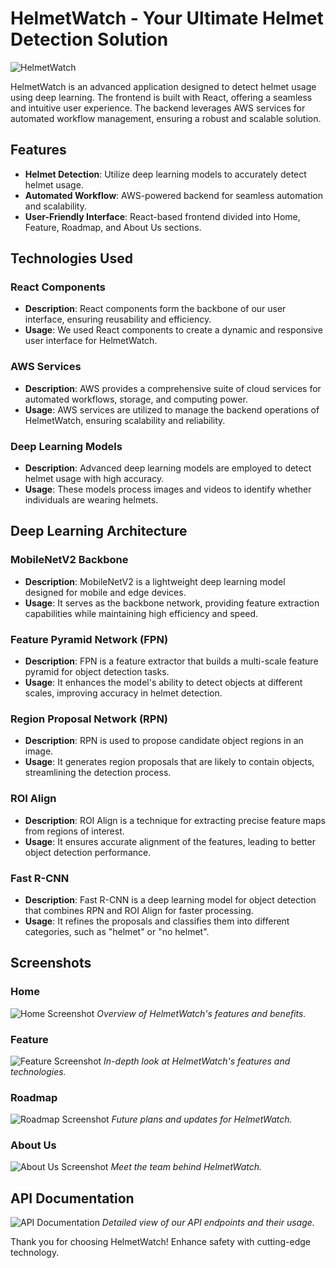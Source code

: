 # HelmetWatch - Your Ultimate Helmet Detection Solution

![HelmetWatch]((https://github.com/priyanshu-samal/Helmetwatch/blob/main/assetsMine/1.png))

HelmetWatch is an advanced application designed to detect helmet usage using deep learning. The frontend is built with React, offering a seamless and intuitive user experience. The backend leverages AWS services for automated workflow management, ensuring a robust and scalable solution.

## Features

- **Helmet Detection**: Utilize deep learning models to accurately detect helmet usage.
- **Automated Workflow**: AWS-powered backend for seamless automation and scalability.
- **User-Friendly Interface**: React-based frontend divided into Home, Feature, Roadmap, and About Us sections.

## Technologies Used

### React Components
- **Description**: React components form the backbone of our user interface, ensuring reusability and efficiency.
- **Usage**: We used React components to create a dynamic and responsive user interface for HelmetWatch.

### AWS Services
- **Description**: AWS provides a comprehensive suite of cloud services for automated workflows, storage, and computing power.
- **Usage**: AWS services are utilized to manage the backend operations of HelmetWatch, ensuring scalability and reliability.

### Deep Learning Models
- **Description**: Advanced deep learning models are employed to detect helmet usage with high accuracy.
- **Usage**: These models process images and videos to identify whether individuals are wearing helmets.

## Deep Learning Architecture

### MobileNetV2 Backbone
- **Description**: MobileNetV2 is a lightweight deep learning model designed for mobile and edge devices.
- **Usage**: It serves as the backbone network, providing feature extraction capabilities while maintaining high efficiency and speed.

### Feature Pyramid Network (FPN)
- **Description**: FPN is a feature extractor that builds a multi-scale feature pyramid for object detection tasks.
- **Usage**: It enhances the model's ability to detect objects at different scales, improving accuracy in helmet detection.

### Region Proposal Network (RPN)
- **Description**: RPN is used to propose candidate object regions in an image.
- **Usage**: It generates region proposals that are likely to contain objects, streamlining the detection process.

### ROI Align
- **Description**: ROI Align is a technique for extracting precise feature maps from regions of interest.
- **Usage**: It ensures accurate alignment of the features, leading to better object detection performance.

### Fast R-CNN
- **Description**: Fast R-CNN is a deep learning model for object detection that combines RPN and ROI Align for faster processing.
- **Usage**: It refines the proposals and classifies them into different categories, such as "helmet" or "no helmet".

## Screenshots

### Home
![Home Screenshot](image-placeholder)
*Overview of HelmetWatch's features and benefits.*

### Feature
![Feature Screenshot](image-placeholder)
*In-depth look at HelmetWatch's features and technologies.*

### Roadmap
![Roadmap Screenshot](image-placeholder)
*Future plans and updates for HelmetWatch.*

### About Us
![About Us Screenshot](image-placeholder)
*Meet the team behind HelmetWatch.*

## API Documentation

![API Documentation](image-placeholder)
*Detailed view of our API endpoints and their usage.*

Thank you for choosing HelmetWatch! Enhance safety with cutting-edge technology.
   
